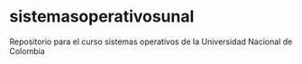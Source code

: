 # sistemasoperativosunal
Repositorio para el curso sistemas operativos de la Universidad Nacional de Colombia
